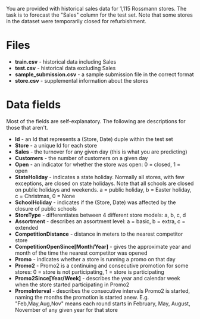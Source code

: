 You are provided with historical sales data for 1,115 Rossmann stores. The task is to forecast the "Sales" column for the test set. Note that some stores in the dataset were temporarily closed for refurbishment.

# Files

- **train.csv** - historical data including Sales
- **test.csv** - historical data excluding Sales
- **sample_submission.csv** - a sample submission file in the correct format
- **store.csv** - supplemental information about the stores

# Data fields

Most of the fields are self-explanatory. The following are descriptions for those that aren't.

* **Id** - an Id that represents a (Store, Date) duple within the test set
* **Store** - a unique Id for each store
* **Sales** - the turnover for any given day (this is what you are predicting)
* **Customers** - the number of customers on a given day
* **Open** - an indicator for whether the store was open: 0 = closed, 1 = open
* **StateHoliday** - indicates a state holiday. Normally all stores, with few exceptions, are closed on state holidays. Note that all schools are closed on public holidays and weekends. a = public holiday, b = Easter holiday, c = Christmas, 0 = None
* **SchoolHoliday** - indicates if the (Store, Date) was affected by the closure of public schools
* **StoreType** - differentiates between 4 different store models: a, b, c, d
* **Assortment** - describes an assortment level: a = basic, b = extra, c = extended
* **CompetitionDistance** - distance in meters to the nearest competitor store
* **CompetitionOpenSince[Month/Year]** - gives the approximate year and month of the time the nearest competitor was opened
* **Promo** - indicates whether a store is running a promo on that day
* **Promo2** - Promo2 is a continuing and consecutive promotion for some stores: 0 = store is not participating, 1 = store is participating
* **Promo2Since[Year/Week]** - describes the year and calendar week when the store started participating in Promo2
* **PromoInterval** - describes the consecutive intervals Promo2 is started, naming the months the promotion is started anew. E.g. "Feb,May,Aug,Nov" means each round starts in February, May, August, November of any given year for that store
